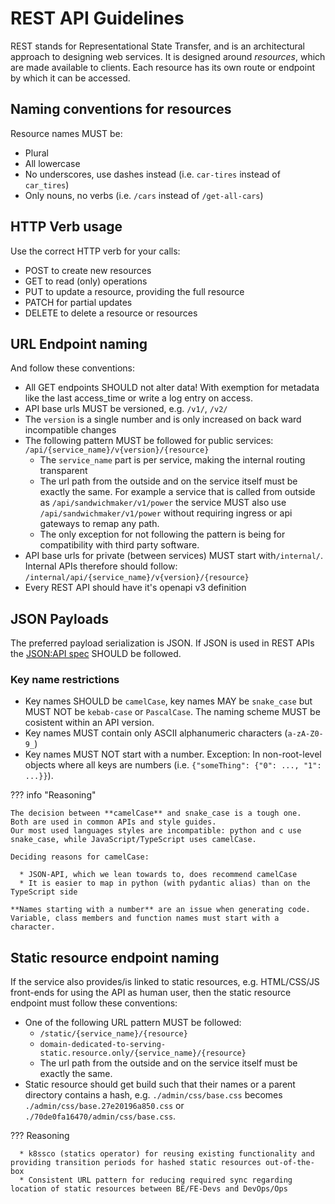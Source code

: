 # REST API Guidelines

REST stands for Representational State Transfer, and is an architectural approach to designing web services.
It is designed around _resources_, which are made available to clients.
Each resource has its own route or endpoint by which it can be accessed.

## Naming conventions for resources

Resource names MUST be:

 * Plural
 * All lowercase
 * No underscores, use dashes instead (i.e. `car-tires` instead of `car_tires`)
 * Only nouns, no verbs (i.e. `/cars` instead of `/get-all-cars`)


## HTTP Verb usage

Use the correct HTTP verb for your calls:

 * POST to create new resources
 * GET to read (only) operations
 * PUT to update a resource, providing the full resource
 * PATCH for partial updates
 * DELETE to delete a resource or resources


## URL Endpoint naming

And follow these conventions:

 * All GET endpoints SHOULD not alter data! With exemption for metadata like the last access_time or write a log entry on access.
 * API base urls MUST be versioned, e.g. `/v1/`, `/v2/`
 * The `version` is a single number and is only increased on back ward incompatible changes
 * The following pattern MUST be followed for public services: `/api/{service_name}/v{version}/{resource}`
    * The `service_name` part is per service, making the internal routing transparent   
    * The url path from the outside and on the service itself must be exactly the same. For example a service that is called from outside as `/api/sandwichmaker/v1/power` the service MUST also use `/api/sandwichmaker/v1/power` without requiring ingress or api gateways to remap any path.
    * The only exception for not following the pattern is being for compatibility with third party software.
 * API base urls for private (between services) MUST start with`/internal/`. Internal APIs therefore should follow: `/internal/api/{service_name}/v{version}/{resource}`
 * Every REST API should have it's openapi v3 definition


## JSON Payloads

The preferred payload serialization is JSON.
If JSON is used in REST APIs the [JSON:API spec](https://jsonapi.org/) SHOULD be followed. 

### Key name restrictions

 * Key names SHOULD be `camelCase`, key names MAY be `snake_case` but MUST NOT be `kebab-case` or `PascalCase`. The naming scheme MUST be cosistent within an API version.
 * Key names MUST contain only ASCII alphanumeric characters (`a-zA-Z0-9_`)
 * Key names MUST NOT start with a number. Exception: In non-root-level objects where all keys are numbers (i.e. `{"someThing": {"0": ..., "1": ...}}`).

??? info "Reasoning"

    The decision between **camelCase** and snake_case is a tough one.
    Both are used in common APIs and style guides.
    Our most used languages styles are incompatible: python and c use snake_case, while JavaScript/TypeScript uses camelCase.

    Deciding reasons for camelCase:

      * JSON-API, which we lean towards to, does recommend camelCase
      * It is easier to map in python (with pydantic alias) than on the TypeScript side

    **Names starting with a number** are an issue when generating code.
    Variable, class members and function names must start with a character.

## Static resource endpoint naming

If the service also provides/is linked to static resources, e.g. HTML/CSS/JS front-ends for using the API as human user, then the static resource endpoint must follow these conventions:

 * One of the following URL pattern MUST be followed:
     * `/static/{service_name}/{resource}`
     * `domain-dedicated-to-serving-static.resource.only/{service_name}/{resource}`
   * The url path from the outside and on the service itself must be exactly the same.
 * Static resource should get build such that their names or a parent directory contains a hash, e.g. `./admin/css/base.css` becomes `./admin/css/base.27e20196a850.css` or `./70de0fa16470/admin/css/base.css`.


??? Reasoning
    
      * k8ssco (statics operator) for reusing existing functionality and providing transition periods for hashed static resources out-of-the-box
      * Consistent URL pattern for reducing required sync regarding location of static resources between BE/FE-Devs and DevOps/Ops

